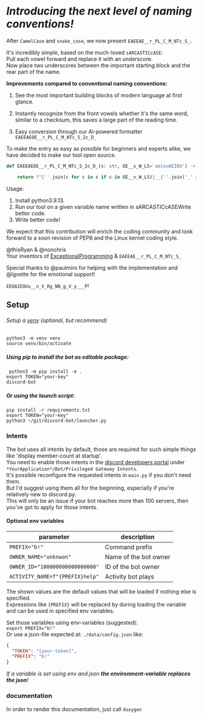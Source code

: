 # *Introducing the next level of naming conventions!*
After `CamelCase` and `snake_case`, we now present `EAEEAE__r_PL_C_M_NTc_S_`.

It's incredibly simple, based on the much-loved `sARCASTICcASE`:  
Pull each vowel forward and replace it with an underscore.  
Now place two underscores between the important starting block and the rear part of the name.  

__Improvements compared to conventional naming conventions:__  
1. See the most important building blocks of modern language at first glance.

2. Instantly recognize from the front vowels whether it's the same word, similar to a checksum, this saves a large part of the reading time.

3. Easy conversion through our AI-powered formatter `EAEEAEOE__r_PL_C_M_NTc_S_2c_D_`

To make the entry as easy as possible for beginners and experts alike, we have decided to make our tool open source.

```py
def EAEEAEOE__r_PL_C_M_NTc_S_2c_D_(s: str, OE__v_W_LS='aeiouAEIOU') -> str:

    return f"{''.join(c for c in s if c in OE__v_W_LS)}__{''.join('_' if c in OE__v_W_LS else c for c in s)}"
```

Usage:
1. Install python3.9.13. 
2. Run our tool on a given variable name written in sARCASTICcASEWrite better code.  
3. Write better code!

We expect that this contribution will enrich the coding community and look forward to a soon revision of PEP8 and the Linux kernel coding style.

@thisRyan & @nonchris  
Your inventors of [ExceptionalProgramming](https://gist.github.com/nonchris/39ac230b6870af421e39c8a6cd21d47e) & `EAEEAE__r_PL_C_M_NTc_S_`

Special thanks to @paulmiro for helping with the implementation and @lgoette for the emotional support!  

`EEOAIEOUu__n_V_Rg_NN_g_V_y___P`!


## Setup

###### Setup a [venv](https://docs.python.org/3/library/venv.html) (optional, but recommend)
`python3 -m venv venv`   
`source venv/bin/activate` 


##### Using pip to install the bot as editable package:  
` python3 -m pip install -e .`  
`export TOKEN="your-key"`  
`discord-bot`  
##### Or using the launch script:  
`pip install -r requirements.txt`  
`export TOKEN="your-key"`   
`python3 ~/git/discord-bot/launcher.py`  

### Intents
The bot uses all intents by default, those are required for such simple things like 'display member-count at startup'.  
You need to enable those intents in the [discord developers portal](https://discord.com/developers/applications) 
under `*YourApplication*/Bot/Privileged Gateway Intents`.   
It's possible reconfigure the requested intents in `main.py` if you don't need them.  
But I'd suggest using them all for the beginning, especially if you're relatively new to discord.py.  
This will only be an issue if your bot reaches more than 100 servers, then you've got to apply for those intents. 

#### Optional env variables
| parameter |  description |
| ------ |  ------ |
| `PREFIX="b!"`  | Command prefix |
| `OWNER_NAME="unknwon"` | Name of the bot owner |
| `OWNER_ID="100000000000000000"` | ID of the bot owner |
| `ACTIVITY_NAME=f"{PREFIX}help"`| Activity bot plays |  

The shown values are the default values that will be loaded if nothing else is specified.  
Expressions like `{PREFIX}` will be replaced by during loading the variable and can be used in specified env variables.

Set those variables using env-variables (suggested):  
`export PREFIX="b!"`  
Or use a json-file expected at: `./data/config.json` like:  
```json
{
  "TOKEN": "[your-token]",
  "PREFIX": "b!"
}
```

_If a variable is set using env and json **the environment-variable replaces the json**!_

### documentation
In order to render this documentation, just call `doxygen`

